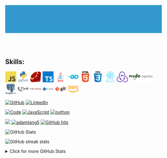 <div align="left">
  <img src="./animated-text.gif" alt="Hi there! I'm Adam Tang." title="Hi there! I'm Adam Tang."/>
</div>
<br />
<br />

<p align="left" style="display: flex; flex-direction: column; justify-content: center; align-items: center;">
  <h2>Skills: </h2>
  <p>
    <img src="https://raw.githubusercontent.com/devicons/devicon/v2.15.1/icons/javascript/javascript-original.svg" width="36" height="36" alt="Javascript" />
    <img src="https://raw.githubusercontent.com/devicons/devicon/v2.15.1/icons/python/python-original-wordmark.svg" width="36" height="36" alt="Python" />
    <img src="https://raw.githubusercontent.com/devicons/devicon/v2.15.1/icons/ruby/ruby-original.svg" width="36" height="36" alt="Ruby" />
    <img src="https://raw.githubusercontent.com/devicons/devicon/v2.15.1/icons/typescript/typescript-original.svg" width="36" height="36" alt="TypeScript" />
    <img src="https://raw.githubusercontent.com/devicons/devicon/v2.15.1/icons/java/java-original-wordmark.svg" width="36" height="36" alt="Java" />
    <img src="https://raw.githubusercontent.com/devicons/devicon/v2.15.1/icons/go/go-original-wordmark.svg" width="36" height="36" alt="Go" />
    <img src="https://raw.githubusercontent.com/devicons/devicon/v2.15.1/icons/html5/html5-original-wordmark.svg" width="36" height="36" alt="HTML5" />
    <img src="https://raw.githubusercontent.com/devicons/devicon/v2.15.1/icons/css3/css3-original-wordmark.svg" width="36" height="36" alt="CSS3" />
    <img src="https://raw.githubusercontent.com/devicons/devicon/v2.15.1/icons/react/react-original-wordmark.svg" width="36" height="36" alt="React" />
    <img src="https://raw.githubusercontent.com/devicons/devicon/v2.15.1/icons/redux/redux-original.svg" width="36" height="36" alt="Redux" />
    <img src="https://raw.githubusercontent.com/devicons/devicon/v2.15.1/icons/nodejs/nodejs-original-wordmark.svg" width="36" height="36" alt="NodeJS" />
    <img src="https://raw.githubusercontent.com/devicons/devicon/v2.15.1/icons/express/express-original-wordmark.svg" width="36" height="36" alt="Express" />
    <img src="https://raw.githubusercontent.com/devicons/devicon/v2.15.1/icons/postgresql/postgresql-original-wordmark.svg" width="36" height="36" alt="PostgreSQL" />
    <img src="https://raw.githubusercontent.com/devicons/devicon/v2.15.1/icons/flask/flask-original-wordmark.svg" width="36" height="36" alt="Flask" />
    <img src="https://raw.githubusercontent.com/devicons/devicon/v2.15.1/icons/sqlalchemy/sqlalchemy-original-wordmark.svg" width="36" height="36" alt="SQLAlchemy" />
    <img src="https://raw.githubusercontent.com/devicons/devicon/v2.15.1/icons/sequelize/sequelize-original-wordmark.svg" width="36" height="36" alt="Sequelize" />
    <img src="https://raw.githubusercontent.com/devicons/devicon/v2.15.1/icons/git/git-original-wordmark.svg" width="36" height="36" alt="Git" />
    <img src="https://raw.githubusercontent.com/devicons/devicon/v2.15.1/icons/amazonwebservices/amazonwebservices-plain-wordmark.svg" width="36" height="36" alt="AWS" />
  </p>
</p>

<p align="left">
  <a href="https://github.com/adamtang5" target="_blank"><img alt="GitHub" src="https://img.shields.io/badge/-@adamtang5-181717?style=flat-square&logo=GitHub&logoColor=white"></a>
  <a href="https://www.linkedin.com/in/adamtangx" target="_blank"><img alt="LinkedIn" src="https://img.shields.io/badge/-LinkedIn-0077B5?style=flat-square&logo=Linkedin&logoColor=white"></a>
</p>

<p align="left">
  <a href="https://github.com/adamtang5?tab=repositories" target="_blank"><img alt="Code" src="https://img.shields.io/badge/-code-000000?style=flat-square&logo=Plex&logoColor=white"></a>
  <a href="https://github.com/adamtang5?tab=repositories&language=javascript" target="_blank"><img alt="JavaScript" src="https://img.shields.io/badge/-JavaScript-000000?style=flat-square&logo=JavaScript&logoColor=F5DA60"></a>
  <a href="https://github.com/adamtang5?tab=repositories&language=python" target="_blank"><img alt="python" src="https://img.shields.io/badge/-python-3776AB?style=flat-square&logo=Python&logoColor=white"></a>
  <!-- <a href="https://github.com/adamtang5?tab=repositories&language=java" target="_blank"><img alt="Java" src="https://img.shields.io/badge/Java-ED8B00?style=flat-square&logo=openjdk&logoColor=white"></a> -->
</p>

<p align="left">
  <a href="https://github.com/adamtang5?tab=followers" target="_blank"><img src="https://img.shields.io/github/followers/adamtang5?logo=github&style=flat-square&color=0891b2&labelColor=1c1917" /></a>
  <!-- <a href="https://gpvc.arturio.dev/adamtang5" target="_blank"><img alt="Profile views" src="https://gpvc.arturio.dev/adamtang5?label=Profile%20views&style=flat-square&color=red"></a> -->
  <a href="https://github.com/adamtang5" target="_blank"><img alt="adamtang5" src="https://badges.pufler.dev/visits/adamtang5/adamtang5?logo=GitHub&label=visits&color=success&logoColor=white&style=flat-square"/></a>
  <a href="https://github.com/adamtang5/adamtang5" target="_blank"><img alt="GitHub hits" src="https://img.shields.io/github/last-commit/adamtang5/adamtang5?label=profile%20updated&style=flat-square"></a>
</p>

<p align="left">
  <img alt = "GitHub Stats" src="https://github-readme-stats.vercel.app/api?username=adamtang5&show_icons=true&hide=issues&icon_color=000000&hide_border=true&title_color=5391FE&text_color=555">
  <br />
</p>

<div align="left">

![GitHub streak stats](https://github-readme-streak-stats.herokuapp.com/?user=adamtang5)
</div>

<details>
<summary>Click for more GitHub Stats</summary>
<div align="left">
<img alt = "Top Language" src="https://github-readme-stats.vercel.app/api/top-langs/?username=adamtang5&hide=html,&hide_border=true&title_color=5391FE&text_color=555">
</div>

<div align="left">

[![trophy](https://github-profile-trophy.vercel.app/?username=adamtang5)](https://github.com/ryo-ma/github-profile-trophy)
</div>


<!-- <div align="left">

![GitHub metrics](https://metrics.lecoq.io/adamtang5)
</div> -->

<!-- <div align="left">

![GitHub Activity Graph](https://activity-graph.herokuapp.com/graph?username=adamtang5)
</div> -->


</details>
